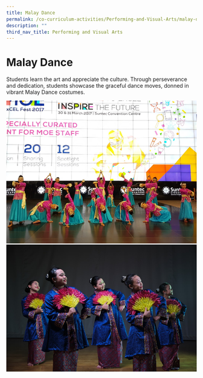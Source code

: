 ```yaml
---
title: Malay Dance
permalink: /co-curriculum-activities/Performing-and-Visual-Arts/malay-dance
description: ""
third_nav_title: Performing and Visual Arts
---
```

# Malay Dance
Students learn the art and appreciate the culture. Through perseverance and dedication, students showcase the graceful dance moves, donned in vibrant Malay Dance costumes.

![](/images/Malay%20Dance%20for%20CCA%20Promotion.jpg)
![](/images/Flash%20Potrait%2049.jpg)